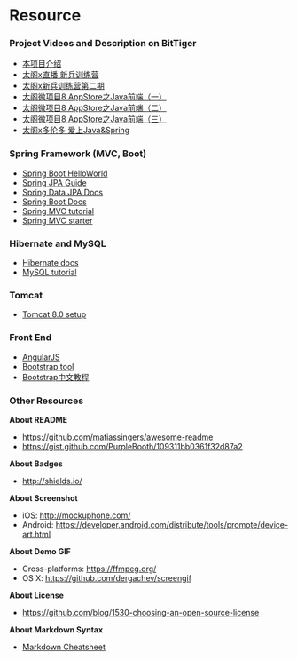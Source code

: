 # Resource

### Project Videos and Description on BitTiger

- [本项目介绍](https://www.bittiger.io/microproject/2Ln4gW4vs9xCRc5qG)
- [太阁x直播 新兵训练营](https://www.bittiger.io/classpage/H9PG262bx3QTEbP5T)
- [太阁x新兵训练营第二期](https://www.bittiger.io/classpage/FqdBEQdviJz4jtX2z)
- [太阁微项目8 AppStore之Java前端（一）](https://www.bittiger.io/videos/Qfr9wdaKhztn2JaJj/pZZmpXCYiQ6c6ZRdm)
- [太阁微项目8 AppStore之Java前端（二）](https://www.bittiger.io/videos/25c2nRbATxnd8FHbo/pZZmpXCYiQ6c6ZRdm)
- [太阁微项目8 AppStore之Java前端（三）](https://www.bittiger.io/classpage/Acof4XCZC98BFHrhQ)
- [太阁x多伦多 爱上Java&Spring](https://www.bittiger.io/classpage/eg2b34sYEyzok6AnN)

### Spring Framework (MVC, Boot)

- [Spring Boot HelloWorld](https://spring.io/guides/gs/spring-boot/)
- [Spring JPA Guide](https://spring.io/guides/gs/accessing-data-jpa/)
- [Spring Data JPA Docs](http://docs.spring.io/spring-data/jpa/docs/1.10.1.RELEASE/reference/html/)
- [Spring Boot Docs](http://docs.spring.io/spring-boot/docs/current-SNAPSHOT/reference/htmlsingle/)
- [Spring MVC tutorial](https://docs.spring.io/docs/Spring-MVC-step-by-step/)
- [Spring MVC starter](https://spring.io/guides/gs/serving-web-content/)

### Hibernate and MySQL

- [Hibernate docs](http://hibernate.org/orm/)
- [MySQL tutorial](http://dev.mysql.com/doc/refman/5.7/en/tutorial.html)

### Tomcat

- [Tomcat 8.0 setup](https://tomcat.apache.org/tomcat-8.0-doc/setup.html)

### Front End

- [AngularJS](https://angularjs.org/)
- [Bootstrap tool](http://www.runoob.com/try/bootstrap/layoutit/)
- [Bootstrap中文教程](http://www.w3cschool.cc/bootstrap/bootstrap-tutorial.html)

### Other Resources

**About README**

- https://github.com/matiassingers/awesome-readme
- https://gist.github.com/PurpleBooth/109311bb0361f32d87a2

**About Badges**

- http://shields.io/

**About Screenshot**

- iOS: http://mockuphone.com/
- Android: https://developer.android.com/distribute/tools/promote/device-art.html

**About Demo GIF**

- Cross-platforms: https://ffmpeg.org/
- OS X: https://github.com/dergachev/screengif

**About License**

- https://github.com/blog/1530-choosing-an-open-source-license


**About Markdown Syntax**

- [Markdown Cheatsheet](https://github.com/adam-p/markdown-here/wiki/Markdown-Cheatsheet)